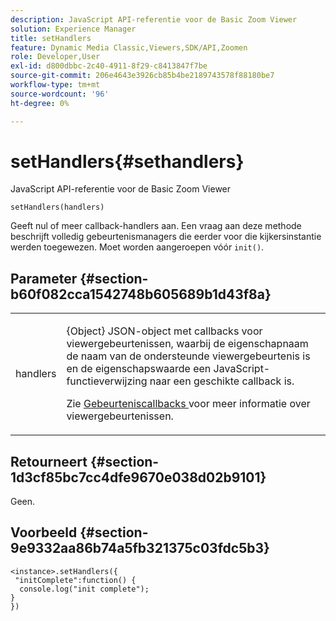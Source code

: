 ```yaml
---
description: JavaScript API-referentie voor de Basic Zoom Viewer
solution: Experience Manager
title: setHandlers
feature: Dynamic Media Classic,Viewers,SDK/API,Zoomen
role: Developer,User
exl-id: d800dbbc-2c40-4911-8f29-c8413847f7be
source-git-commit: 206e4643e3926cb85b4be2189743578f88180be7
workflow-type: tm+mt
source-wordcount: '96'
ht-degree: 0%

---
```


# setHandlers{#sethandlers}

JavaScript API-referentie voor de Basic Zoom Viewer

`setHandlers(handlers)`

Geeft nul of meer callback-handlers aan. Een vraag aan deze methode beschrijft volledig gebeurtenismanagers die eerder voor die kijkersinstantie werden toegewezen. Moet worden aangeroepen vóór `init()`.

## Parameter {#section-b60f082cca1542748b605689b1d43f8a}

<table id="table_98A620DAE2C340FA97BF7204AE023CC8"> 
 <tbody> 
  <tr> 
   <td colname="col1"> <p> <span class="codeph"> <span class="varname"> handlers  </span> </span> </p> </td> 
   <td colname="col2"> <p> <span class="codeph"> {Object}  </span> JSON-object met callbacks voor viewergebeurtenissen, waarbij de eigenschapnaam de naam van de ondersteunde viewergebeurtenis is en de eigenschapswaarde een JavaScript-functieverwijzing naar een geschikte callback is. </p> <p>Zie <a href="../../../c-html5-s7-aem-asset-viewers/c-html5-20-basic-zoom-viewer-about/c-html5-20-basic-zoom-viewer-event-callbacks.md#concept-8ba57cf86537401999514e1b221ec734" format="dita" scope="local"> Gebeurteniscallbacks </a> voor meer informatie over viewergebeurtenissen. </p> </td> 
  </tr> 
 </tbody> 
</table>

## Retourneert {#section-1d3cf85bc7cc4dfe9670e038d02b9101}

Geen.

## Voorbeeld {#section-9e9332aa86b74a5fb321375c03fdc5b3}

```
<instance>.setHandlers({ 
 "initComplete":function() { 
  console.log("init complete"); 
} 
})
```
